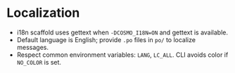 
# Localization
- i18n scaffold uses gettext when `-DCOSMO_I18N=ON` and gettext is available.
- Default language is English; provide `.po` files in `po/` to localize messages.
- Respect common environment variables: `LANG`, `LC_ALL`. CLI avoids color if `NO_COLOR` is set.
